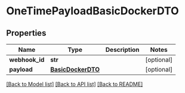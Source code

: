 # OneTimePayloadBasicDockerDTO

## Properties
Name | Type | Description | Notes
------------ | ------------- | ------------- | -------------
**webhook_id** | **str** |  | [optional] 
**payload** | [**BasicDockerDTO**](BasicDockerDTO.md) |  | [optional] 

[[Back to Model list]](../README.md#documentation-for-models) [[Back to API list]](../README.md#documentation-for-api-endpoints) [[Back to README]](../README.md)

